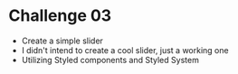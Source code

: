 # Challenge 03

- Create a simple slider
- I didn't intend to create a cool slider, just a working one
- Utilizing Styled components and Styled System
